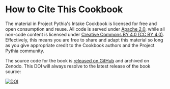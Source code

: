 # How to Cite This Cookbook

The material in Project Pythia's Intake Cookbook is licensed for free and open consumption and reuse. All code is served under [Apache 2.0](https://www.apache.org/licenses/LICENSE-2.0), while all non-code content is licensed under [Creative Commons BY 4.0 (CC BY 4.0)](https://creativecommons.org/licenses/by/4.0/). Effectively, this means you are free to share and adapt this material so long as you give appropriate credit to the Cookbook authors and the Project Pythia community.

The source code for the book is [released on GitHub](https://github.com/ProjectPythia/intake-cookbook) and archived on Zenodo. This DOI will always resolve to the latest release of the book source:

[![DOI](https://zenodo.org/badge/512825541.svg)](https://zenodo.org/badge/latestdoi/512825541)